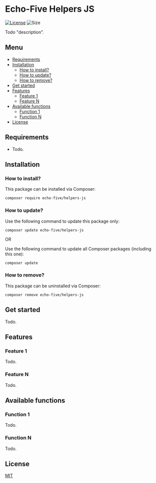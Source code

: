 # Echo-Five Helpers JS

[![License](https://img.shields.io/github/license/echo-five/helpers-js?label=Licence&style=flat-square)](https://github.com/echo-five/helpers-js/blob/master/LICENSE)
![Size](https://img.shields.io/github/languages/code-size/echo-five/helpers-js?label=Size&style=flat-square)

Todo "description".

## Menu

- [Requirements](#requirements)
- [Installation](#installation)
    * [How to install?](#how-to-install)
    * [How to update?](#how-to-update)
    * [How to remove?](#how-to-remove)
- [Get started](#get-started)
- [Features](#features)
    * [Feature 1](#feature-1)
    * [Feature N](#feature-n)
- [Available functions](#available-functions)
    * [Function 1](#function-1)
    * [Function N](#function-n)
- [License](#license)

## Requirements

- Todo.

## Installation

### How to install?

This package can be installed via Composer:

    composer require echo-five/helpers-js

### How to update?
  
Use the following command to update this package only:

	composer update echo-five/helpers-js

OR  
  
Use the following command to update all Composer packages (including this one):

	composer update

### How to remove?

This package can be uninstalled via Composer:

    composer remove echo-five/helpers-js

## Get started

Todo.

## Features

### Feature 1

Todo.

### Feature N

Todo.

## Available functions

### Function 1

Todo.

### Function N

Todo.

## License

[MIT](https://choosealicense.com/licenses/mit/)
